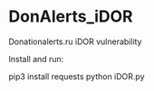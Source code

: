 # DonAlerts_iDOR
Donationalerts.ru iDOR vulnerability

Install and run:

  pip3 install requests
  python iDOR.py
